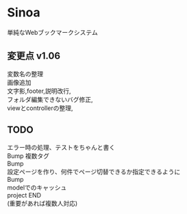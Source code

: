 # Sinoa  
単純なWebブックマークシステム  

## 変更点 v1.06  
変数名の整理  
画像追加  
文字影,footer,説明改行,  
フォルダ編集できないバグ修正,  
viewとcontrollerの整理,  
  
## TODO  
エラー時の処理、テストをちゃんと書く  
Bump
複数タグ  
Bump  
設定ページを作り、何件でページ切替できるか指定できるように  
Bump  
modelでのキャッシュ  
project END  
(重要があれば複数人対応)  
